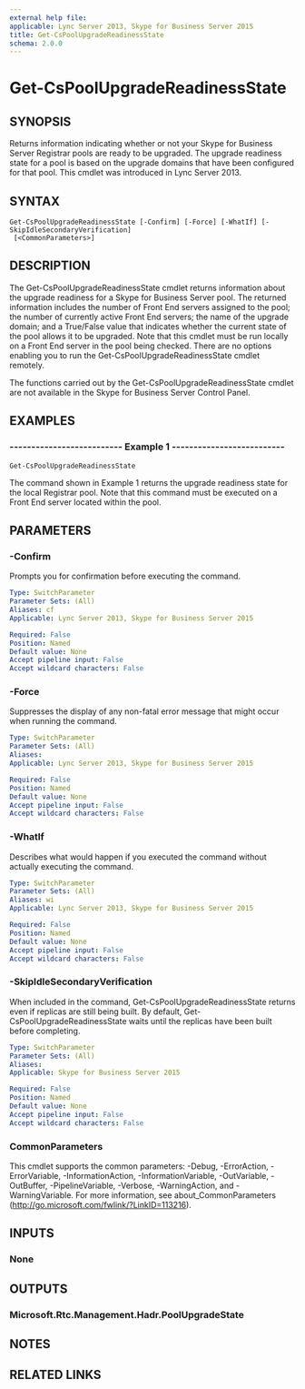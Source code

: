 ```yaml
---
external help file: 
applicable: Lync Server 2013, Skype for Business Server 2015
title: Get-CsPoolUpgradeReadinessState
schema: 2.0.0
---
```


# Get-CsPoolUpgradeReadinessState

## SYNOPSIS
Returns information indicating whether or not your Skype for Business Server Registrar pools are ready to be upgraded.
The upgrade readiness state for a pool is based on the upgrade domains that have been configured for that pool.
This cmdlet was introduced in Lync Server 2013.


## SYNTAX

```
Get-CsPoolUpgradeReadinessState [-Confirm] [-Force] [-WhatIf] [-SkipIdleSecondaryVerification]
 [<CommonParameters>]
```

## DESCRIPTION
The Get-CsPoolUpgradeReadinessState cmdlet returns information about the upgrade readiness for a Skype for Business Server pool.
The returned information includes the number of Front End servers assigned to the pool; the number of currently active Front End servers; the name of the upgrade domain; and a True/False value that indicates whether the current state of the pool allows it to be upgraded.
Note that this cmdlet must be run locally on a Front End server in the pool being checked.
There are no options enabling you to run the Get-CsPoolUpgradeReadinessState cmdlet remotely.

The functions carried out by the Get-CsPoolUpgradeReadinessState cmdlet are not available in the Skype for Business Server Control Panel.



## EXAMPLES

### -------------------------- Example 1 --------------------------
```
Get-CsPoolUpgradeReadinessState
```

The command shown in Example 1 returns the upgrade readiness state for the local Registrar pool.
Note that this command must be executed on a Front End server located within the pool.


## PARAMETERS

### -Confirm
Prompts you for confirmation before executing the command.

```yaml
Type: SwitchParameter
Parameter Sets: (All)
Aliases: cf
Applicable: Lync Server 2013, Skype for Business Server 2015

Required: False
Position: Named
Default value: None
Accept pipeline input: False
Accept wildcard characters: False
```

### -Force
Suppresses the display of any non-fatal error message that might occur when running the command.

```yaml
Type: SwitchParameter
Parameter Sets: (All)
Aliases: 
Applicable: Lync Server 2013, Skype for Business Server 2015

Required: False
Position: Named
Default value: None
Accept pipeline input: False
Accept wildcard characters: False
```

### -WhatIf
Describes what would happen if you executed the command without actually executing the command.

```yaml
Type: SwitchParameter
Parameter Sets: (All)
Aliases: wi
Applicable: Lync Server 2013, Skype for Business Server 2015

Required: False
Position: Named
Default value: None
Accept pipeline input: False
Accept wildcard characters: False
```

### -SkipIdleSecondaryVerification
When included in the command, Get-CsPoolUpgradeReadinessState returns even if replicas are still being built.
By default, Get-CsPoolUpgradeReadinessState waits until the replicas have been built before completing.

```yaml
Type: SwitchParameter
Parameter Sets: (All)
Aliases: 
Applicable: Skype for Business Server 2015

Required: False
Position: Named
Default value: None
Accept pipeline input: False
Accept wildcard characters: False
```

### CommonParameters
This cmdlet supports the common parameters: -Debug, -ErrorAction, -ErrorVariable, -InformationAction, -InformationVariable, -OutVariable, -OutBuffer, -PipelineVariable, -Verbose, -WarningAction, and -WarningVariable. For more information, see about_CommonParameters (http://go.microsoft.com/fwlink/?LinkID=113216).


## INPUTS

### None


## OUTPUTS

### Microsoft.Rtc.Management.Hadr.PoolUpgradeState


## NOTES


## RELATED LINKS
